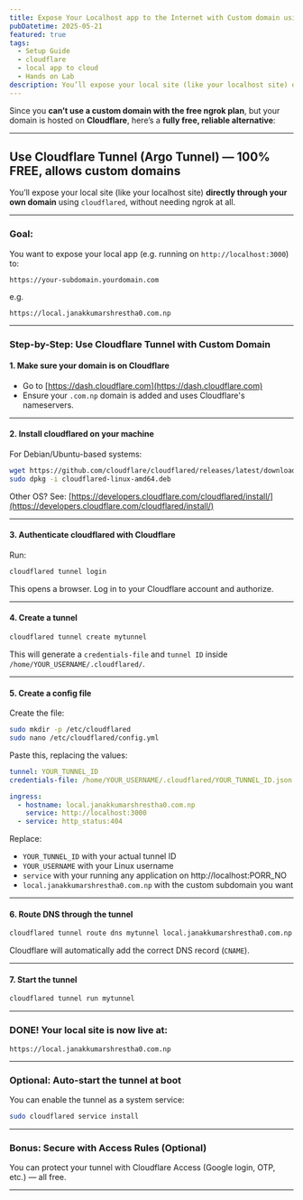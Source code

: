 ```yaml
---
title: Expose Your Localhost app to the Internet with Custom domain using Cloudflare Tunnel
pubDatetime: 2025-05-21
featured: true
tags:
  - Setup Guide
  - cloudflare
  - local app to cloud
  - Hands on Lab
description: You’ll expose your local site (like your localhost site) directly through your own domain using cloudflared, without needing ngrok at all.
---
```


Since you **can’t use a custom domain with the free ngrok plan**, but your domain is hosted on **Cloudflare**, here’s a **fully free, reliable alternative**:

---

## Use **Cloudflare Tunnel** (Argo Tunnel) — 100% FREE, allows custom domains

You’ll expose your local site (like your localhost site) **directly through your own domain** using `cloudflared`, without needing ngrok at all.

---

### Goal:

You want to expose your local app (e.g. running on `http://localhost:3000`) to:

```
https://your-subdomain.yourdomain.com
```

e.g.

```
https://local.janakkumarshrestha0.com.np
```

---

### Step-by-Step: Use Cloudflare Tunnel with Custom Domain

#### 1. **Make sure your domain is on Cloudflare**

- Go to [https://dash.cloudflare.com](https://dash.cloudflare.com)
- Ensure your `.com.np` domain is added and uses Cloudflare's nameservers.

---

#### 2. **Install cloudflared on your machine**

For Debian/Ubuntu-based systems:

```bash
wget https://github.com/cloudflare/cloudflared/releases/latest/download/cloudflared-linux-amd64.deb
sudo dpkg -i cloudflared-linux-amd64.deb
```

Other OS? See: [https://developers.cloudflare.com/cloudflared/install/](https://developers.cloudflare.com/cloudflared/install/)

---

#### 3. **Authenticate cloudflared with Cloudflare**

Run:

```bash
cloudflared tunnel login
```

This opens a browser. Log in to your Cloudflare account and authorize.

---

#### 4. **Create a tunnel**

```bash
cloudflared tunnel create mytunnel
```

This will generate a `credentials-file` and `tunnel ID` inside `/home/YOUR_USERNAME/.cloudflared/`.

---

#### 5. **Create a config file**

Create the file:

```bash
sudo mkdir -p /etc/cloudflared
sudo nano /etc/cloudflared/config.yml
```

Paste this, replacing the values:

```yaml
tunnel: YOUR_TUNNEL_ID
credentials-file: /home/YOUR_USERNAME/.cloudflared/YOUR_TUNNEL_ID.json

ingress:
  - hostname: local.janakkumarshrestha0.com.np
    service: http://localhost:3000
  - service: http_status:404
```

Replace:

- `YOUR_TUNNEL_ID` with your actual tunnel ID
- `YOUR_USERNAME` with your Linux username
- `service` with your running any application on http://localhost:PORR_NO
- `local.janakkumarshrestha0.com.np` with the custom subdomain you want

---

#### 6. **Route DNS through the tunnel**

```bash
cloudflared tunnel route dns mytunnel local.janakkumarshrestha0.com.np
```

Cloudflare will automatically add the correct DNS record (`CNAME`).

---

#### 7. **Start the tunnel**

```bash
cloudflared tunnel run mytunnel
```

---

### DONE! Your local site is now live at:

```
https://local.janakkumarshrestha0.com.np
```

---

### Optional: Auto-start the tunnel at boot

You can enable the tunnel as a system service:

```bash
sudo cloudflared service install
```

---

###  Bonus: Secure with Access Rules (Optional)

You can protect your tunnel with Cloudflare Access (Google login, OTP, etc.) — all free.

---
